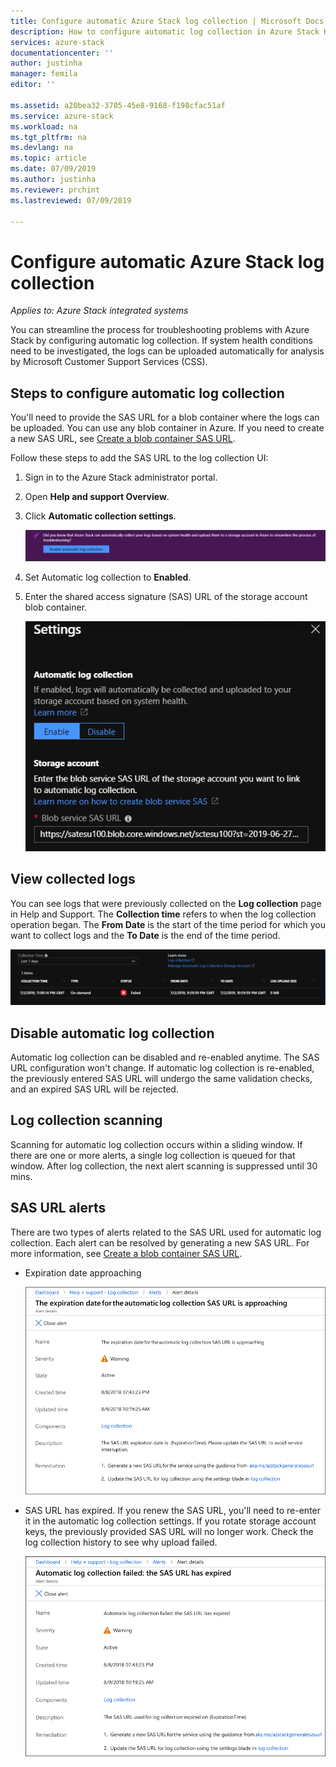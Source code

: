 ```yaml
---
title: Configure automatic Azure Stack log collection | Microsoft Docs
description: How to configure automatic log collection in Azure Stack Help + Support.
services: azure-stack
documentationcenter: ''
author: justinha
manager: femila
editor: ''

ms.assetid: a20bea32-3705-45e8-9168-f198cfac51af
ms.service: azure-stack
ms.workload: na
ms.tgt_pltfrm: na
ms.devlang: na
ms.topic: article
ms.date: 07/09/2019
ms.author: justinha
ms.reviewer: prchint
ms.lastreviewed: 07/09/2019

---
```

# Configure automatic Azure Stack log collection

*Applies to: Azure Stack integrated systems*

You can streamline the process for troubleshooting problems with Azure Stack by configuring automatic log collection. 
If system health conditions need to be investigated, the logs can be uploaded automatically for analysis by Microsoft Customer Support Services (CSS). 


## Steps to configure automatic log collection

You'll need to provide the SAS URL for a blob container where the logs can be uploaded. You can use any blob container in Azure. If you need to create a new SAS URL, see [Create a blob container SAS URL](azure-stack-create-blob-container-shared-access-signature-url.md). 

Follow these steps to add the SAS URL to the log collection UI: 

1. Sign in to the Azure Stack administrator portal.
1. Open **Help and support Overview**.
1. Click **Automatic collection settings**.

   ![Screenshot shows where to enable log collection in Help and support](media/azure-stack-automatic-log-collection/azure-stack-help-overview-enable-option.png)

1. Set Automatic log collection to **Enabled**.
1. Enter the shared access signature (SAS) URL of the storage account blob container.

   ![Screenshot shows blob SAS URL](media/azure-stack-automatic-log-collection/azure-stack-enable-automatic-log-collection.png)

<!--- change the first screenshot to show the buton rather than the banner--->


## View collected logs

You can see logs that were previously collected on the **Log collection** page in Help and Support. 
The **Collection time** refers to when the log collection operation began. 
The **From Date** is the start of the time period for which you want to collect logs and the **To Date** is the end of the time period.

![Screenshot of Azure Stack log collection](media/azure-stack-automatic-log-collection/azure-stack-log-collection.png)

<!-- Replace screenshot as UI has changed to From date and to date--->


## Disable automatic log collection

Automatic log collection can be disabled and re-enabled anytime. The SAS URL configuration won't change. If automatic log collection is re-enabled, the previously entered SAS URL will undergo the same validation checks, and an expired SAS URL will be rejected. 

## Log collection scanning

Scanning for automatic log collection occurs within a sliding window. If there are one or more alerts, a single log collection is queued for that window. 
After log collection, the next alert scanning is suppressed until 30 mins. 

## SAS URL alerts

There are two types of alerts related to the SAS URL used for automatic log collection. 
Each alert can be resolved by generating a new SAS URL. 
For more information, see [Create a blob container SAS URL](azure-stack-create-blob-container-shared-access-signature-url.md).

- Expiration date approaching

  ![Expiration date approaching](media/azure-stack-automatic-log-collection/alert-expiration-date.png)

- SAS URL has expired. 
  If you renew the SAS URL, you'll need to re-enter it in the automatic log collection settings. 
  If you rotate storage account keys, the previously provided SAS URL will no longer work. Check the log collection history to see why upload failed.

  ![SAS URL expired](media/azure-stack-automatic-log-collection/alert-url-expired.png)

  